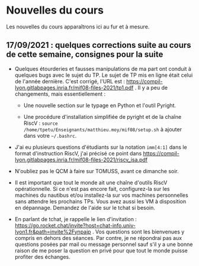 # Nouvelles du cours

Les nouvelles du cours apparaîtrons ici au fur et à mesure.

## 17/09/2021 : quelques corrections suite au cours de cette semaine, consignes pour la suite

* Quelques étourderies et fausses manipulations de ma part ont conduit à
  quelques bugs avec le sujet du TP. Le sujet de TP mis en ligne était celui de
  l'année dernière. C'est corrigé, l'URL est :
  https://compil-lyon.gitlabpages.inria.fr/mif08-files-2021/tp1.pdf . Il y a peu
  de changements, mais essentiellement :

    - Une nouvelle section sur le typage en Python et l'outil Pyright.

    - Une procédure d'installation simplifiée de pyright et de la chaîne RiscV :
      `source /home/tpetu/Enseignants/matthieu.moy/mif08/setup.sh` à ajouter
      dans votre `~/.bashrc`.

* J'ai eu plusieurs questions d'étudiants sur la notation `imm[4:1]` dans le
  format d'instruction RiscV, j'ai précisé ce point dans
  https://compil-lyon.gitlabpages.inria.fr/mif08-files-2021/riscv_isa.pdf

* N'oubliez pas le QCM à faire sur TOMUSS, avant ce dimanche soir.

* Il est important que tout le monde ait une chaîne d'outils RiscV
  opérationnelle. Si ce n'est pas encore fait, configurez-la sur les machines du
  nautibus et/ou installez-la sur vos machines personnelles sans attendre les
  prochains TPs.  Vous avez aussi les VM à disposition en dépannage.  Demandez
  de l'aide sur le tchat si besoin.

* En parlant de tchat, je rappelle le lien d'invitation :
  https://go.rocket.chat/invite?host=chat-info.univ-lyon1.fr&path=invite%2Fynpajp
  . Vos questions sont les bienvenues y compris en dehors des séances. Par
  contre, je ne répondrai pas aux questions posées par mail ou message personnel
  sauf s'il y a une bonne raison de me poser la question en privé pour que tout
  le monde puisse profiter des échanges.
